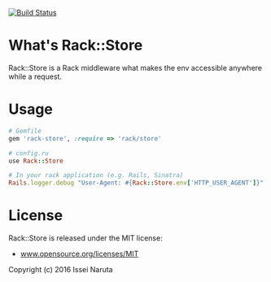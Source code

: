 [![Build Status](https://travis-ci.org/mirakui/rack-store.png)](https://travis-ci.org/mirakui/rack-store)

# What's Rack::Store
Rack::Store is a Rack middleware what makes the env accessible anywhere while a request.

# Usage
```ruby
# Gemfile
gem 'rack-store', :require => 'rack/store'

# config.ru
use Rack::Store

# In your rack application (e.g. Rails, Sinatra)
Rails.logger.debug "User-Agent: #{Rack::Store.env['HTTP_USER_AGENT']}"
```

# License
Rack::Store is released under the MIT license:
* www.opensource.org/licenses/MIT

Copyright (c) 2016 Issei Naruta
